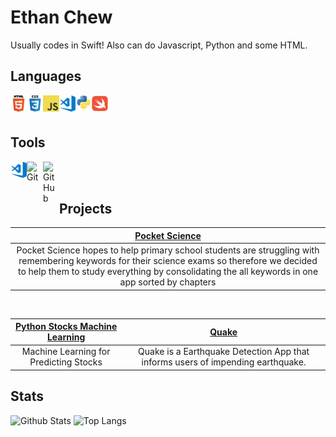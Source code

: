 # Ethan Chew

Usually codes in Swift! Also can do Javascript, Python and some HTML.

## Languages
<img align="left" alt="HTML5" width="26px" src="https://raw.githubusercontent.com/github/explore/80688e429a7d4ef2fca1e82350fe8e3517d3494d/topics/html/html.png" />
<img align="left" alt="CSS3" width="26px" src="https://raw.githubusercontent.com/github/explore/80688e429a7d4ef2fca1e82350fe8e3517d3494d/topics/css/css.png" />
<img align="left" alt="JavaScript" width="26px" src="https://raw.githubusercontent.com/github/explore/80688e429a7d4ef2fca1e82350fe8e3517d3494d/topics/javascript/javascript.png" />
<img align="left" alt="Visual Studio Code" width="26px" src="https://raw.githubusercontent.com/github/explore/80688e429a7d4ef2fca1e82350fe8e3517d3494d/topics/visual-studio-code/visual-studio-code.png" />
<img align="left" alt="Python" width="26px" src="https://raw.githubusercontent.com/minelarka14/minelarka14/master/python-original.svg" />
<img align="left" alt="Swift" width="26px" src="https://raw.githubusercontent.com/minelarka14/minelarka14/master/swift-original.svg" />

<br />
<br />

## Tools
<img align="left" alt="Visual Studio Code" width="26px" src="https://raw.githubusercontent.com/github/explore/80688e429a7d4ef2fca1e82350fe8e3517d3494d/topics/visual-studio-code/visual-studio-code.png" />
<img align="left" alt="Git" width="26px" src="https://cdn.jsdelivr.net/npm/simple-icons@v3/icons/git.svg" />
<img align="left" alt="GitHub" width="26px" src="https://cdn.jsdelivr.net/npm/simple-icons@v3/icons/github.svg" />

<br />
<br />

## Projects

| [Pocket Science](https://github.com/Newspace-Inc/Pocket-Science-iOS) |
| :-: |
| Pocket Science hopes to help primary school students are struggling with remembering keywords for their science exams so therefore we decided to help them to study everything by consolidating the all keywords in one app sorted by chapters |

<br />

| [Python Stocks Machine Learning](https://github.com/Ethan-Chew/Stock-Machine-Learning) | [Quake](https://github.com/Ethan-Chew/Quake) |
| :-: | :-: |
| Machine Learning for Predicting Stocks | Quake is a Earthquake Detection App that informs users of impending earthquake. |

## Stats

![Github Stats](https://github-readme-stats.vercel.app/api?username=Ethan-Chew&count_private=true&show_icons=true&include_all_commits=true)
![Top Langs](https://github-readme-stats.vercel.app/api/top-langs/?username=Ethan-Chew)
